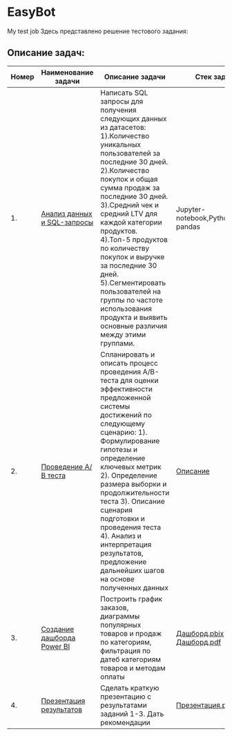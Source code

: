 # EasyBot
My test job
Здесь представлено решение тестового задания:
## Описание задач:  
|Номер | Наименование задачи                      | Описание задачи                                       |   Стек                                        задачи |
| ----------- | --------------------------------------------- | ------------------------------------------------------ | ---------------------------------------------------------------------- |  
| 1. | [Анализ данных и SQL-запросы](https://github.com/moseevaevgeniya/EasyBot/blob/415ecdcda59738c12cf0462239284799f64c6f14/Case-1/README.md)| Написать SQL запросы для получения следующих данных из датасетов: 1).Количество уникальных пользователей за последние 30 дней. 2).Количество покупок и общая сумма продаж за последние 30 дней.  3).Средний чек и средний LTV для каждой категории продуктов.           4).Топ-5 продуктов по количеству покупок и выручке за последние 30 дней.  5).Сегментировать пользователей на группы по частоте использования продукта и выявить основные различия между этими группами. |Jupyter-notebook,Python,sqlite3, pandas |
| 2. | [Проведение А/В теста](https://github.com/moseevaevgeniya/EasyBot/blob/27d8ec358c3939c7e1a46eb113e5a4aeaf117259/Case-2/README.md)| Cпланировать и описать процесс проведения A/B-теста для оценки эффективности предложенной системы достижений по следующему сценарию: 1). Формулирование гипотезы и определение ключевых метрик 2). Определение размера выборки и продолжительности теста 3). Описание сценария подготовки и проведения теста 4). Анализ и интерпретация результатов, предложение дальнейших шагов на основе полученных данных|[ Описание](https://github.com/moseevaevgeniya/EasyBot/tree/main/Case-2) |
| 3. | [Создание дашборда Power BI](https://github.com/moseevaevgeniya/EasyBot/blob/6c8f12e0c450f1a27ea4e98477680b3fa67b82ea/Case-3/README.md)| Построить график заказов, диаграммы популярных товаров и продаж по категориям, фильтрация по датеб категориям товаров и методам оплаты|[ Дашборд.pbix](https://github.com/moseevaevgeniya/EasyBot/blob/8655a7b9b6e18fdb266f2414a17d42f5c8bceb6e/Case-3/Easy_Bot.pbix)  [ Дашборд.pdf](https://github.com/moseevaevgeniya/EasyBot/blob/910e0690fa7f61d2f9e9138fb3c3f7d3bb60033d/Case-3/Easy_Bot_pdf1.pdf)|
| 4. | [Презентация результатов](https://github.com/moseevaevgeniya/EasyBot/blob/ab94403dc847d5248e36d2cdf6dcd89c68c26c00/Case-4/README.md)| Сделать краткую презентацию с результатами заданий 1-3. Дать рекомендации |  [ Презентация.pdf](https://github.com/moseevaevgeniya/EasyBot/blob/c9444edb799650b2c9021ae834a8a11d5130a6bd/Case-4/%D0%9E%D1%82%D1%87%D0%B5%D1%82%20%D0%BE%20%D1%80%D0%B0%D0%B1%D0%BE%D1%82%D0%B5%20%D0%B8%D0%BD%D1%82%D0%B5%D1%80%D0%BD%D0%B5%D1%82-%D0%BC%D0%B0%D0%B3%D0%B0%D0%B7%D0%B8%D0%BD%D0%B0.pdf)|
